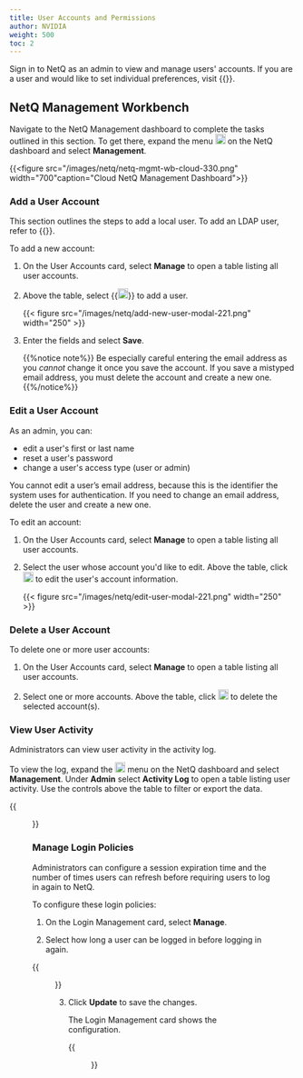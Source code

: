 ```yaml
---
title: User Accounts and Permissions
author: NVIDIA
weight: 500
toc: 2
---
```

Sign in to NetQ as an admin to view and manage users' accounts. If you are a user and would like to set individual preferences, visit {{<link title="Set User Preferences" text="Set User Preferences">}}.

## NetQ Management Workbench

Navigate to the NetQ Management dashboard to complete the tasks outlined in this section. To get there, expand the menu <img src="https://icons.cumulusnetworks.com/01-Interface-Essential/03-Menu/navigation-menu.svg" height="18" width="18"/> on the NetQ dashboard and select **Management**.

{{<figure src="/images/netq/netq-mgmt-wb-cloud-330.png" width="700"caption="Cloud NetQ Management Dashboard">}}

### Add a User Account

This section outlines the steps to add a local user. To add an LDAP user, refer to {{<link title="LDAP Authentication" text="LDAP Authentication">}}.

To add a new account:

1. On the User Accounts card, select **Manage** to open a table listing all user accounts.

2. Above the table, select {{<img src="https://icons.cumulusnetworks.com/01-Interface-Essential/43-Remove-Add/add-circle.svg" alt="add" height="18" width="18">}} to add a user.

    {{< figure src="/images/netq/add-new-user-modal-221.png" width="250" >}}

3. Enter the fields and select **Save**.

    {{%notice note%}}
Be especially careful entering the email address as you *cannot* change it once you save the account. If you save a mistyped email address, you must delete the account and create a new one.
    {{%/notice%}}

### Edit a User Account

As an admin, you can:
+ edit a user's first or last name
+ reset a user's password
+ change a user's access type (user or admin)

You cannot edit a user’s email address, because this is the identifier the system uses for authentication. If you need to change an email address, delete the user and create a new one.

To edit an account:

1. On the User Accounts card, select **Manage** to open a table listing all user accounts.

2. Select the user whose account you'd like to edit. Above the table, click <img src="https://icons.cumulusnetworks.com/01-Interface-Essential/22-Edit/pencil-1.svg" alt="edit" height="18" width="18"/> to edit the user's account information.

    {{< figure src="/images/netq/edit-user-modal-221.png" width="250" >}}


### Delete a User Account

To delete one or more user accounts:

1. On the User Accounts card, select **Manage** to open a table listing all user accounts.

2. Select one or more accounts. Above the table, click <img src="https://icons.cumulusnetworks.com/01-Interface-Essential/23-Delete/bin-1.svg" alt="delete" height="18" width="18"/> to delete the selected account(s).

### View User Activity

Administrators can view user activity in the activity log.

To view the log, expand the <img src="https://icons.cumulusnetworks.com/01-Interface-Essential/03-Menu/navigation-menu.svg" alt="menu" height="18" width="18"/> menu on the NetQ dashboard and select **Management**. Under **Admin** select **Activity Log** to open a table listing user activity. Use the controls above the table to filter or export the data.

{{<figure src="/images/netq/main-menu-ntwk-activity-log-320.png" width="700" >}}


### Manage Login Policies

Administrators can configure a session expiration time and the number of times users can refresh before requiring users to log in again to NetQ.

To configure these login policies:

1. On the Login Management card, select **Manage**.

2. Select how long a user can be logged in before logging in again.

 {{<figure src="/images/netq/netq-mgmt-login-mgmt-config-modal-330.png" width="400" >}}

3. Click **Update** to save the changes.

    The Login Management card shows the configuration.

    {{<figure src="/images/netq/netq-mgmt-login-mgmt-card-configd-330.png" width="200" >}}


